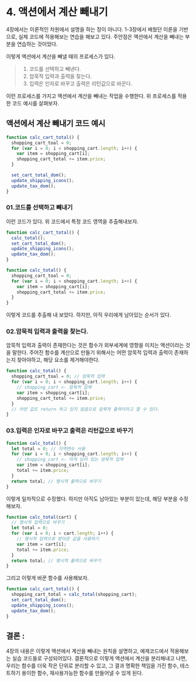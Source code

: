 # 4. 액션에서 계산 빼내기

4장에서는 이론적인 차원에서 설명을 하는 장이 아니다. 1-3장에서 배웠던 이론을 기반으로, 실제 코드에 적용해보는 연습을 해보고 있다. 주안점은 액션에서 계산을 빼내는 부분을 연습하는 것이었다.

이렇게 액션에서 계산을 빼낼 때의 프로세스가 있다.

> 1. 코드를 선택하고 빼낸다.
> 2. 암묵적 입력과 출력을 찾는다.
> 3. 입력은 인자로 바꾸고 출력은 리턴값으로 바꾼다.

이런 프로세스를 가지고 액션에서 계산을 빼내는 작업을 수행한다. 위 프로세스를 적용한 코드 예시를 살펴보자.

## 액션에서 계산 빼내기 코드 예시

```javascript
function calc_cart_total() {
  shopping_cart_toal = 0;
  for (var i = 0; i < shopping_cart.length; i++) {
    var item = shopping_cart[i];
    shopping_cart_total += item.price;
  }

  set_cart_total_dom();
  update_shipping_icons();
  update_tax_dom();
}
```

### 01.코드를 선택하고 빼내기

이런 코드가 있다. 위 코드에서 특정 코드 영역을 추출해내보자.

```javascript
function calc_cart_total() {
  calc_total();
  set_cart_total_dom();
  update_shipping_icons();
  update_tax_dom();
}

function calc_total() {
  shopping_cart_toal = 0;
  for (var i = 0; i < shopping_cart.length; i++) {
    var item = shopping_cart[i];
    shopping_cart_total += item.price;
  }
}
```

이렇게 코드를 추출해 내 보았다. 하지만, 아직 우리에게 남아있는 순서가 있다.

### 02.암묵적 입력과 출력을 찾는다.

암묵적 입력과 출력이 존재한다는 것은 함수가 외부세계에 영향을 미치는 액션이라는 것을 말한다. 주어진 함수를 계산으로 만들기 위해서는 어떤 암묵적 입력과 출력이 존재하는지 찾아야하고, 해당 요소를 제거해야한다.

```javascript
function calc_total() {
  shopping_cart_toal = 0; // 암묵적 입력
  for (var i = 0; i < shopping_cart.length; i++) {
    // shopping_cart <- 암묵적 입력
    var item = shopping_cart[i];
    shopping_cart_total += item.price;
  }
  // 어떤 값도 return 하고 있지 않음으로 암묵적 출력이라고 할 수 있다.
}
```

### 03.입력은 인자로 바꾸고 출력은 리턴값으로 바꾸기

```javascript
function calc_total() {
  let total = 0; // 지역변수 사용
  for (var i = 0; i < shopping_cart.length; i++) {
    // shopping_cart <- 아직 남아 있는 암묵적 입력
    var item = shopping_cart[i];
    total += item.price;
  }
  return total; // 명시적 출력으로 바꾸기
}
```

이렇게 일차적으로 수정했다. 하지만 아직도 남아있는 부분이 있는데, 해당 부분을 수정해보자.

```javascript
function calc_total(cart) {
  // 명시적 입력으로 바꾸기
  let total = 0;
  for (var i = 0; i < cart.length; i++) {
    // 명시적 입력으로 받아온 값을 사용하기
    var item = cart[i];
    total += item.price;
  }
  return total; // 명시적 출력으로 바꾸기
}
```

그리고 이렇게 바꾼 함수를 사용해보자.

```javascript
function calc_cart_total() {
  shopping_cart_total = calc_total(shopping_cart);
  set_cart_total_dom();
  update_shipping_icons();
  update_tax_dom();
}
```

## 결론 :

4장의 내용은 이렇게 액션에서 계산을 빼내는 원칙을 설명하고, 예제코드에서 적용해보는 실습 코드들로 구성되어있다. 결론적으로 이렇게 액션에서 계산을 분리해내고 나면, 우리는 함수를 더욱 작은 단위로 분리할 수 있고, 그 결과 명확한 책임을 가진 함수, 테스트하기 용이한 함수, 재사용가능한 함수를 만들어낼 수 있게 된다.
